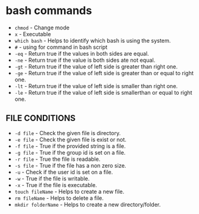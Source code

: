 # bash commands
- `chmod` - Change mode
- `x` - Executable
- `which bash` - Helps to identify which bash is using the system.
- `#` - using for command in bash script
- `-eq` - Return true if the values in both sides are equal.
- `-ne` - Return true if the value is both sides ate not equal.
- `-gt` - Return true if the value of left side is greater than right one.
- `-ge` - Return true if the value of left side is greater than or equal to right one.
- `-lt` - Return true if the value of left side is smaller than right one.
- `-le` - Return true if the value of left side is smallerthan or equal to right one.

## FILE CONDITIONS
- `-d file` - Check the given file is directory.
- `-e file` - Check the given file is exist or not.
- `-f file` - True if the provided string is a file.
- `-g file` - True if the group id is set on a file.
- `-r file` - True the file is readable.
- `-s file` - True if the file has a non zero size.
- `-u` - Check if the user id is set on a file.
- `-w` - True if the file is writable.
- `-x` - True if the file is executable.
- `touch fileName` - Helps to create a new file.
- `rm fileName` - Helps to delete a file.
- `mkdir folderName` - Helps to create a new directory/folder.
